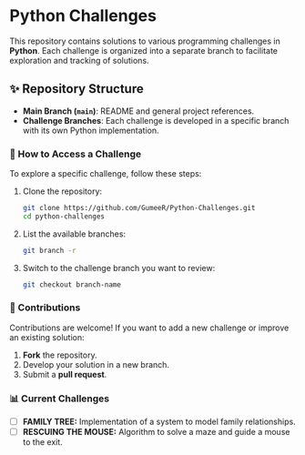 # Python Challenges  

This repository contains solutions to various programming challenges in **Python**. Each challenge is organized into a separate branch to facilitate exploration and tracking of solutions.  

## ✨ Repository Structure  

- **Main Branch (`main`)**: README and general project references.  
- **Challenge Branches**: Each challenge is developed in a specific branch with its own Python implementation.  

### 🔗 How to Access a Challenge  

To explore a specific challenge, follow these steps:  

1. Clone the repository:  

    ```bash
    git clone https://github.com/GumeeR/Python-Challenges.git
    cd python-challenges
    ```  

2. List the available branches:  

    ```bash
    git branch -r
    ```  

3. Switch to the challenge branch you want to review:  

    ```bash
    git checkout branch-name
    ```  

### 🔧 Contributions  

Contributions are welcome! If you want to add a new challenge or improve an existing solution:  

1. **Fork** the repository.  
2. Develop your solution in a new branch.  
3. Submit a **pull request**.  

### 📊 Current Challenges  

- [ ] **FAMILY TREE:** Implementation of a system to model family relationships.  
- [ ] **RESCUING THE MOUSE:** Algorithm to solve a maze and guide a mouse to the exit.  
